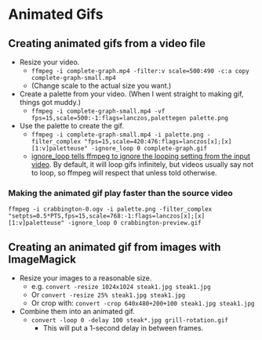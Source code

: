 # Animated Gifs

## Creating animated gifs from a video file

- Resize your video. 
  - `ffmpeg -i complete-graph.mp4 -filter:v scale=500:490 -c:a copy complete-graph-small.mp4` 
  - (Change scale to the actual size you want.)
- Create a palette from your video. (When I went straight to making gif, things got muddy.) 
  - `ffmpeg -i complete-graph-small.mp4 -vf fps=15,scale=500:-1:flags=lanczos,palettegen palette.png`
- Use the palette to create the gif.
  - `ffmpeg -i complete-graph-small.mp4 -i palette.png -filter_complex "fps=15,scale=420:476:flags=lanczos[x];[x][1:v]paletteuse" -ignore_loop 0 complete-graph.gif`
  - [ignore_loop tells ffmpeg to ignore the looping setting from the input video](https://stackoverflow.com/a/25556286/87798). By default, it will loop gifs infinitely, but videos usually say not to loop, so ffmpeg will respect that unless told otherwise.

### Making the animated gif play faster than the source video

    ffmpeg -i crabbington-0.ogv -i palette.png -filter_complex "setpts=0.5*PTS,fps=15,scale=768:-1:flags=lanczos[x];[x][1:v]paletteuse" -ignore_loop 0 crabbington-preview.gif

## Creating an animated gif from images with ImageMagick

- Resize your images to a reasonable size.
  - e.g. `convert -resize 1024x1024 steak1.jpg steak1.jpg`
  - Or `convert -resize 25% steak1.jpg steak1.jpg`
  - Or crop with: `convert -crop 640x480+200+100 steak1.jpg steak1.jpg`
- Combine them into an animated gif.
  - `convert -loop 0 -delay 100 steak*.jpg grill-rotation.gif`
    - This will put a 1-second delay in between frames. 
